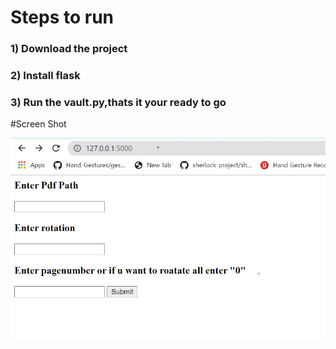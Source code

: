 # Steps to run

<h3> 1) Download the project</h3>

<h3> 2) Install flask </h3>

<h3> 3) Run the vault.py,thats it your ready to go</h3>

#Screen Shot

![alt text](screenshot.jpg)
